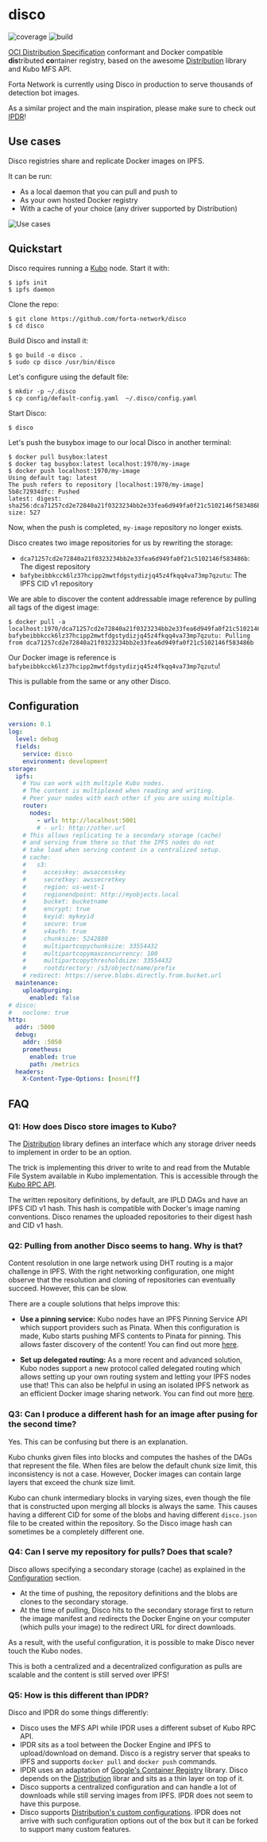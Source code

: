 # disco
![coverage](https://img.shields.io/badge/coverage-58.1%25-yellow)
![build](https://github.com/forta-network/disco/actions/workflows/build.yml/badge.svg)

[OCI Distribution Specification](https://github.com/opencontainers/distribution-spec/blob/main/spec.md) conformant and Docker compatible **dis**tributed **co**ntainer registry, based on the awesome [Distribution](https://github.com/distribution/distribution) library and Kubo MFS API.

Forta Network is currently using Disco in production to serve thousands of detection bot images.

As a similar project and the main inspiration, please make sure to check out [IPDR](https://github.com/ipdr/ipdr)!

## Use cases

Disco registries share and replicate Docker images on IPFS.

It can be run:

- As a local daemon that you can pull and push to
- As your own hosted Docker registry
- With a cache of your choice (any driver supported by Distribution)

![Use cases](_assets/use-cases.png)

## Quickstart

Disco requires running a [Kubo](https://github.com/ipfs/kubo) node. Start it with:

```
$ ipfs init
$ ipfs daemon
```

Clone the repo:

```
$ git clone https://github.com/forta-network/disco
$ cd disco
```

Build Disco and install it:

```
$ go build -o disco .
$ sudo cp disco /usr/bin/disco
```

Let's configure using the default file:

```
$ mkdir -p ~/.disco
$ cp config/default-config.yaml  ~/.disco/config.yaml
```

Start Disco:

```
$ disco
```

Let's push the busybox image to our local Disco in another terminal:
```
$ docker pull busybox:latest
$ docker tag busybox:latest localhost:1970/my-image
$ docker push localhost:1970/my-image
Using default tag: latest
The push refers to repository [localhost:1970/my-image]
5b8c72934dfc: Pushed 
latest: digest: sha256:dca71257cd2e72840a21f0323234bb2e33fea6d949fa0f21c5102146f583486b size: 527
```

Now, when the push is completed, `my-image` repository no longer exists.

Disco creates two image repositories for us by rewriting the storage:
- `dca71257cd2e72840a21f0323234bb2e33fea6d949fa0f21c5102146f583486b`: The digest repository
- `bafybeibbkcck6lz37hcipp2mwtfdgstydizjq45z4fkqq4va73mp7qzutu`: The IPFS CID v1 repository

We are able to discover the content addressable image reference by pulling all tags of the digest image:
```
$ docker pull -a localhost:1970/dca71257cd2e72840a21f0323234bb2e33fea6d949fa0f21c5102146f583486b
bafybeibbkcck6lz37hcipp2mwtfdgstydizjq45z4fkqq4va73mp7qzutu: Pulling from dca71257cd2e72840a21f0323234bb2e33fea6d949fa0f21c5102146f583486b
```

Our Docker image is reference is `bafybeibbkcck6lz37hcipp2mwtfdgstydizjq45z4fkqq4va73mp7qzutu`!

This is pullable from the same or any other Disco.

## Configuration

```yaml
version: 0.1
log:
  level: debug
  fields:
    service: disco
    environment: development
storage:
  ipfs:
    # You can work with multiple Kubo nodes.
    # The content is multiplexed when reading and writing.
    # Peer your nodes with each other if you are using multiple.
    router:
      nodes:
        - url: http://localhost:5001
        # - url: http://other.url
    # This allows replicating to a secondary storage (cache)
    # and serving from there so that the IPFS nodes do not
    # take load when serving content in a centralized setup.
    # cache:
    #   s3:
    #     accesskey: awsaccesskey
    #     secretkey: awssecretkey
    #     region: us-west-1
    #     regionendpoint: http://myobjects.local
    #     bucket: bucketname
    #     encrypt: true
    #     keyid: mykeyid
    #     secure: true
    #     v4auth: true
    #     chunksize: 5242880
    #     multipartcopychunksize: 33554432
    #     multipartcopymaxconcurrency: 100
    #     multipartcopythresholdsize: 33554432
    #     rootdirectory: /s3/object/name/prefix
    # redirect: https://serve.blobs.directly.from.bucket.url
  maintenance:
    uploadpurging:
      enabled: false
# disco:
#   noclone: true
http:
  addr: :5000
  debug:
    addr: :5050
    prometheus:
      enabled: true
      path: /metrics
  headers:
    X-Content-Type-Options: [nosniff]
```

## FAQ

### Q1: How does Disco store images to Kubo?

The [Distribution](https://github.com/distribution/distribution) library defines an interface which any storage driver needs to implement in order to be an option.

The trick is implementing this driver to write to and read from the Mutable File System available in Kubo implementation. This is accessible through the [Kubo RPC API](https://docs.ipfs.tech/reference/kubo/rpc/).

The written repository definitions, by default, are IPLD DAGs and have an IPFS CID v1 hash. This hash is compatible with Docker's image naming conventions. Disco renames the uploaded repositories to their digest hash and CID v1 hash.

### Q2: Pulling from another Disco seems to hang. Why is that?

Content resolution in one large network using DHT routing is a major challenge in IPFS. With the right networking configuration, one might observe that the resolution and cloning of repositories can eventually succeed. However, this can be slow.

There are a couple solutions that helps improve this:
- **Use a pinning service:** Kubo nodes have an IPFS Pinning Service API which support providers such as Pinata. When this configuration is made, Kubo starts pushing MFS contents to Pinata for pinning. This allows faster discovery of the content! You can find out more [here](https://docs.ipfs.tech/how-to/work-with-pinning-services/).

- **Set up delegated routing:** As a more recent and advanced solution, Kubo nodes support a new protocol called delegated routing which allows setting up your own routing system and letting your IPFS nodes use that! This can also be helpful in using an isolated IPFS network as an efficient Docker image sharing network. You can find out more [here](https://docs.ipfs.tech/how-to/work-with-pinning-services/).

### Q3: Can I produce a different hash for an image after pusing for the second time?

Yes. This can be confusing but there is an explanation.

Kubo chunks given files into blocks and computes the hashes of the DAGs that represent the file. When files are below the default chunk size limit, this inconsistency is not a case. However, Docker images can contain large layers that exceed the chunk size limit.

Kubo can chunk intermediary blocks in varying sizes, even though the file that is constructed upon merging all blocks is always the same. This causes having a different CID for some of the blobs and having different `disco.json` file to be created within the repository. So the Disco image hash can sometimes be a completely different one.

### Q4: Can I serve my repository for pulls? Does that scale?

Disco allows specifying a secondary storage (cache) as explained in the [Configuration](#configuration) section.
- At the time of pushing, the repository definitions and the blobs are clones to the secondary storage.
- At the time of pulling, Disco hits to the secondary storage first to return the image manifest and redirects the Docker Engine on your computer (which pulls your image) to the redirect URL for direct downloads.

As a result, with the useful configuration, it is possible to make Disco never touch the Kubo nodes.

This is both a centralized and a decentralized configuration as pulls are scalable and the content is still served over IPFS!

### Q5: How is this different than IPDR?

Disco and IPDR do some things differently:

- Disco uses the MFS API while IPDR uses a different subset of Kubo RPC API.
- IPDR sits as a tool between the Docker Engine and IPFS to upload/download on demand. Disco is a registry server that speaks to IPFS and supports `docker pull` and `docker push` commands.
- IPDR uses an adaptation of [Google's Container Registry](github.com/google/go-containerregistry) library. Disco depends on the [Distribution](https://github.com/distribution/distribution) librar and sits as a thin layer on top of it.
- Disco supports a centralized configuration and can handle a lot of downloads while still serving images from IPFS. IPDR does not seem to have this purpose.
- Disco supports [Distribution's custom configurations](https://github.com/distribution/distribution/blob/main/docs/configuration.md). IPDR does not arrive with such configuration options out of the box but it can be forked to support many custom features.
